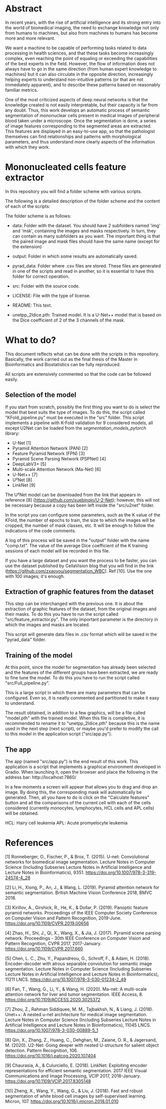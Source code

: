 # Abstract

In recent years, with the rise of artificial intelligence and its strong entry into the world of biomedical imaging, the need to exchange knowledge not only from humans to machines, but also from machines to humans has become more and more relevant.

We want a machine to be capable of performing tasks related to data processing in health sciences, and that these tasks become increasingly complex, even reaching the point of equaling or exceeding the capabilities of the best experts in the field. However, the flow of information does not always have to go in the same direction (from human expert knowledge to machines) but it can also circulate in the opposite direction, increasingly helping experts to understand non-intuitive patterns (or that are not immediately apparent), and to describe these patterns based on reasonably familiar metrics.

One of the most criticized aspects of deep neural networks is that the knowledge created is not easily interpretable, but their capacity is far from any doubt. Thus, this work develops an automatic process of semantic segmentation of mononuclear cells present in medical images of peripheral blood taken under a microscope. Once the segmentation is done, a series of image features corresponding to the segmented areas are extracted. This features are displayed in an easy-to-use app, so that the pathologist themselves can find relationships and patterns with morphological parameters, and thus understand more clearly aspects of the information with which they work.

# Mononucleated cells feature extractor

In this repository you will find a folder scheme with various scripts.

The following is a detailed description of the folder scheme and the content of each of the scripts:

The folder scheme is as follows:

* data: Folder with the dataset. You should have 2 subfolders named 'img' and 'msk', containing the images and masks respectively. In turn, they can contain as many subfolders as you want. The important thing is that the paired image and mask files should have the same name (except for the extension)

* output: Folder in which some results are automatically saved.

* pyrad_data: Folder where .csv files are stored. These files are generated in one of the scripts and read in another, so it is essential to have this folder for correct operation.

* src: Folder with the source code.

* LICENSE: File with the type of license.

* README: This text.

* unetpp_2ldice.pth: Trained model. It is a U-Net++ model that is based on the Dice coefficient of 2 of the 3 channels of the mask.

# What to do?

This document reflects what can be done with the scripts in this repository. Basically, the work carried out as the final thesis of the Master in Bioinformatics and Biostatistics can be fully reproduced.

All scripts are extensively commented so that the code can be followed easily.

## Selection of the model

If you start from scratch, possibly the first thing you want to do is select the model that best suits the type of images. To do this, the script called "KFold_pipeline.py" must be executed in the "src" folder. This script implements a pipeline with K-Fold validation for 9 considered models, all except U2Net can be loaded from the _segmentation_models_pytorch_ library:

* U-Net [1]
* Pyramid Attention Network (PAN) [2]
* Feature Pyramid Network (FPN) [3]
* Pyramid Scene Parsing Network (PSPNet) [4]
* DeepLabV3+ [5]
* Multi-scale Attention Network (Ma-Net) [6]
* U-Net++ [7]
* U²Net [8]
* LinkNet [9]

The U²Net model can be downloaded from the link that appears in reference [8] (https://github.com/xuebinqin/U-2-Net); however, this will not be necessary because a copy has been left inside the "src/u2net" folder.

In the script you can configure some parameters, such as the K value of the KFold, the number of epochs to train, the size to which the images will be cropped, the number of mask classes, etc. It will be enough to follow the indications of the code comments.

A log of this process will be saved in the "output" folder with the name "comp.txt". The value of the average Dice coefficient of the K training sessions of each model will be recorded in this file.

If you have a large dataset and you want the process to be faster, you can use the dataset published by CellaVision blog that you will find in the link (https://github.com/zxaoyou/segmentation_WBC). Ref [10]. Use the one with 100 images; it's enough.

## Extraction of graphic features from the dataset

This step can be interchanged with the previous one. It is about the extraction of graphic features of the dataset, from the original images and their masks. To do this you have to run the script called "src/feature_extractor.py". The only important parameter is the directory in which the images and masks are located.

This script will generate data files in .csv format which will be saved in the "pyrad_data" folder.

## Training of the model

At this point, since the model for segmentation has already been selected and the features of the different groups have been extracted, we are ready to fine tune the model. To do this you have to run the script called "src/Full_pipeline.py".

This is a large script in which there are many parameters that can be configured. Even so, it is neatly commented and partitioned to make it easy to understand.

The result obtained, in addition to a few graphics, will be a file called "model.pth" with the trained model. When this file is completive, it is recommended to rename it to "unetpp_2ldice.pth" because this is the name used in the next step (next script), or maybe you'd prefer to modify the call to this model in the application script ("src/app.py").

## The app

The app (named "src/app.py") is the end result of this work. This application is a script that implements a graphical environment developed in Gradio. When launching it, open the browser and place the following in the address bar: http://localhost:7860/

In a few moments a screen will appear that allows you to drag and drop an image. By doing this, the corresponding mask will automatically be generated. Then, all you have to do is click on the "Calculate features" button and all the comparisons of the current cell with each of the cells considered (currently monocytes, lymphocytes, HCL cells and APL cells) will be obtained.

HCL: Hairy cell leukemia
APL: Acute promyelocyte leukemia


# References

[1] Ronneberger, O., Fischer, P., & Brox, T. (2015). U-net: Convolutional networks for biomedical image segmentation. Lecture Notes in Computer Science (Including Subseries Lecture Notes in Artificial Intelligence and Lecture Notes in Bioinformatics), 9351. https://doi.org/10.1007/978-3-319-24574-4_28

[2] Li, H., Xiong, P., An, J., & Wang, L. (2019). Pyramid attention network for semantic segmentation. British Machine Vision Conference 2018, BMVC 2018.

[3] Kirillov, A., Girshick, R., He, K., & Dollar, P. (2019). Panoptic feature pyramid networks. Proceedings of the IEEE Computer Society Conference on Computer Vision and Pattern Recognition, 2019-June. https://doi.org/10.1109/CVPR.2019.00656

[4] Zhao, H., Shi, J., Qi, X., Wang, X., & Jia, J. (2017). Pyramid scene parsing network. Proceedings - 30th IEEE Conference on Computer Vision and Pattern Recognition, CVPR 2017, 2017-January. https://doi.org/10.1109/CVPR.2017.660

[5] Chen, L. C., Zhu, Y., Papandreou, G., Schroff, F., & Adam, H. (2018). Encoder-decoder with atrous separable convolution for semantic image segmentation. Lecture Notes in Computer Science (Including Subseries Lecture Notes in Artificial Intelligence and Lecture Notes in Bioinformatics), 11211 LNCS. https://doi.org/10.1007/978-3-030-01234-2_49

[6] Fan, T., Wang, G., Li, Y., & Wang, H. (2020). Ma-net: A multi-scale attention network for liver and tumor segmentation. IEEE Access, 8. https://doi.org/10.1109/ACCESS.2020.3025372

[7] Zhou, Z., Rahman Siddiquee, M. M., Tajbakhsh, N., & Liang, J. (2018). Unet++: A nested u-net architecture for medical image segmentation. Lecture Notes in Computer Science (Including Subseries Lecture Notes in Artificial Intelligence and Lecture Notes in Bioinformatics), 11045 LNCS. https://doi.org/10.1007/978-3-030-00889-5_1

[8] Qin, X., Zhang, Z., Huang, C., Dehghan, M., Zaiane, O. R., & Jagersand, M. (2020). U2-Net: Going deeper with nested U-structure for salient object detection. Pattern Recognition, 106. https://doi.org/10.1016/j.patcog.2020.107404

[9] Chaurasia, A., & Culurciello, E. (2018). LinkNet: Exploiting encoder representations for efficient semantic segmentation. 2017 IEEE Visual Communications and Image Processing, VCIP 2017, 2018-January. https://doi.org/10.1109/VCIP.2017.8305148

[10] Zheng, X., Wang, Y., Wang, G., & Liu, J. (2018). Fast and robust segmentation of white blood cell images by self-supervised learning. Micron, 107. https://doi.org/10.1016/j.micron.2018.01.010
